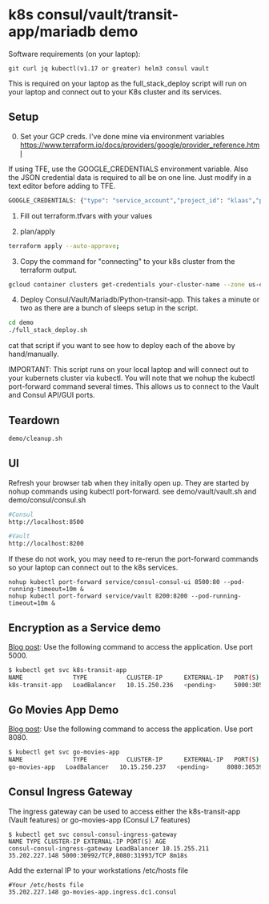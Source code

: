# k8s consul/vault/transit-app/mariadb demo
Software requirements (on your laptop):

```git curl jq kubectl(v1.17 or greater) helm3 consul vault```

This is required on your laptop as the full_stack_deploy script will run on your laptop and connect out to your K8s cluster and its services. 

## Setup
0. Set your GCP creds. I've done mine via environment variables
https://www.terraform.io/docs/providers/google/provider_reference.html

If using TFE, use the GOOGLE_CREDENTIALS environment variable. Also the JSON credential data is required to all be on one line. Just modify in a text editor before adding to TFE.
```bash
GOOGLE_CREDENTIALS: {"type": "service_account","project_id": "klaas","private_key_id":.......... 
````
1. Fill out terraform.tfvars with your values

2. plan/apply
```bash
terraform apply --auto-approve;
```

3. Copy the command for  "connecting" to your k8s cluster from the terraform output.
```bash
gcloud container clusters get-credentials your-cluster-name --zone us-central1-c --project your-project
```

4. Deploy Consul/Vault/Mariadb/Python-transit-app. This takes a minute or two as there are a bunch of sleeps setup in the script.
```bash
cd demo
./full_stack_deploy.sh
```

cat that script if you want to see how to deploy each of the above by hand/manually.

IMPORTANT: This script runs on your local laptop and will connect out to your kubernets cluster via kubectl. You will note that we nohup the kubectl port-forward command several times. This allows us to connect to the Vault and Consul API/GUI ports. 


## Teardown
```bash
demo/cleanup.sh
```

## UI
Refresh your browser tab when they initally open up. They are started by nohup commands using kubectl port-forward. see demo/vault/vault.sh and demo/consul/consul.sh
```bash
#Consul
http://localhost:8500

#Vault
http://localhost:8200
```

If these do not work, you may need to re-rerun the port-forward commands so your laptop can connect out to the k8s services. 

```
nohup kubectl port-forward service/consul-consul-ui 8500:80 --pod-running-timeout=10m &
nohup kubectl port-forward service/vault 8200:8200 --pod-running-timeout=10m &

```

## Encryption as a Service demo
[Blog post](https://medium.com/hashicorp-engineering/hashicorp-vault-delivering-secrets-with-kubernetes-1b358c03b2a3):
Use the following command to access the application. Use port 5000.
```bash
$ kubectl get svc k8s-transit-app
NAME              TYPE           CLUSTER-IP      EXTERNAL-IP   PORT(S)          AGE
k8s-transit-app   LoadBalancer   10.15.250.236   <pending>     5000:30549/TCP   11s

```
## Go Movies App Demo 
[Blog post](Medium.com):
Use the following command to access the application. Use port 8080.
```bash
$ kubectl get svc go-movies-app
NAME              TYPE           CLUSTER-IP      EXTERNAL-IP   PORT(S)          AGE
go-movies-app   LoadBalancer   10.15.250.237   <pending>     8080:30539/TCP   11s

```



## Consul Ingress Gateway
The ingress gateway can be used to access either the k8s-transit-app (Vault features) or go-movies-app (Consul L7 features)

```
$ kubectl get svc consul-consul-ingress-gateway
NAME TYPE CLUSTER-IP EXTERNAL-IP PORT(S) AGE
consul-consul-ingress-gateway LoadBalancer 10.15.255.211 35.202.227.148 5000:30992/TCP,8080:31993/TCP 8m18s
```

Add the external IP to your workstations /etc/hosts file 

```
#Your /etc/hosts file
35.202.227.148 go-movies-app.ingress.dc1.consul
```